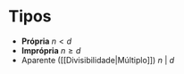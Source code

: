# Tipos

- **Própria** $n < d$
- **Imprópria** $n \ge d$
- Aparente ([[Divisibilidade|Múltiplo]]) $n\ |\ d$